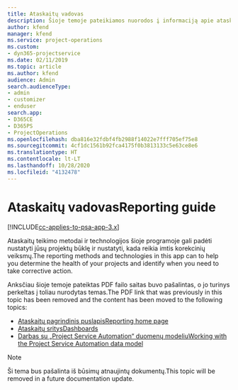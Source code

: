```yaml
---
title: Ataskaitų vadovas
description: Šioje temoje pateikiamos nuorodos į informaciją apie ataskaitų teikimą.
author: kfend
manager: kfend
ms.service: project-operations
ms.custom:
- dyn365-projectservice
ms.date: 02/11/2019
ms.topic: article
ms.author: kfend
audience: Admin
search.audienceType:
- admin
- customizer
- enduser
search.app:
- D365CE
- D365PS
- ProjectOperations
ms.openlocfilehash: dba816e32fdbf4fb2988f14022e7fff705ef75e8
ms.sourcegitcommit: 4cf1dc1561b92fca4175f0b3813133c5e63ce8e6
ms.translationtype: HT
ms.contentlocale: lt-LT
ms.lasthandoff: 10/28/2020
ms.locfileid: "4132478"
---
```

# <a name="reporting-guide"></a><span data-ttu-id="3b372-103">Ataskaitų vadovas</span><span class="sxs-lookup"><span data-stu-id="3b372-103">Reporting guide</span></span>

[!INCLUDE[cc-applies-to-psa-app-3.x](../../includes/cc-applies-to-psa-app-3x.md)]

<span data-ttu-id="3b372-104">Ataskaitų teikimo metodai ir technologijos šioje programoje gali padėti nustatyti jūsų projektų būklę ir nustatyti, kada reikia imtis korekcinių veiksmų.</span><span class="sxs-lookup"><span data-stu-id="3b372-104">The reporting methods and technologies in this app can to help you determine the health of your projects and identify when you need to take corrective action.</span></span> 

<span data-ttu-id="3b372-105">Anksčiau šioje temoje pateiktas PDF failo saitas buvo pašalintas, o jo turinys perkeltas į toliau nurodytas temas.</span><span class="sxs-lookup"><span data-stu-id="3b372-105">The PDF link that was previously in this topic has been removed and the content has been moved to the following topics:</span></span>

- [<span data-ttu-id="3b372-106">Ataskaitų pagrindinis puslapis</span><span class="sxs-lookup"><span data-stu-id="3b372-106">Reporting home page</span></span>](../reports-reporting-dynamics-365-project-service.md)
- [<span data-ttu-id="3b372-107">Ataskaitų sritys</span><span class="sxs-lookup"><span data-stu-id="3b372-107">Dashboards</span></span>](../reports-dashboards.md)
- [<span data-ttu-id="3b372-108">Darbas su „Project Service Automation“ duomenų modeliu</span><span class="sxs-lookup"><span data-stu-id="3b372-108">Working with the Project Service Automation data model</span></span>](../reports-working-project-service-data-model.md)

> [!NOTE]
> <span data-ttu-id="3b372-109">Ši tema bus pašalinta iš būsimų atnaujintų dokumentų.</span><span class="sxs-lookup"><span data-stu-id="3b372-109">This topic will be removed in a future documentation update.</span></span> 
